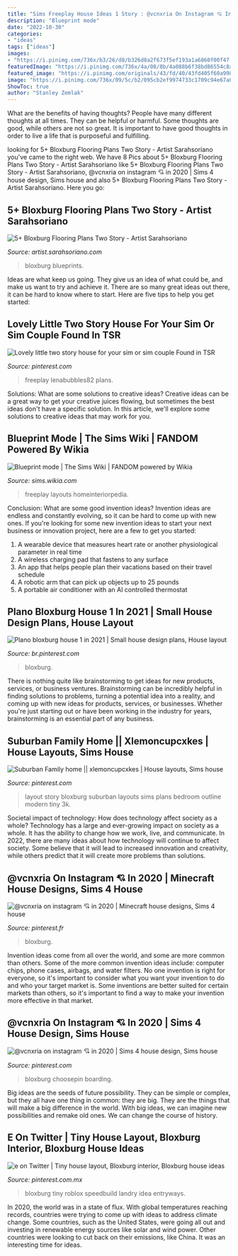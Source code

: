 ```yaml
---
title: "Sims Freeplay House Ideas 1 Story : @vcnxria On Instagram 💘 In 2020"
description: "Blueprint mode"
date: "2022-10-30"
categories:
- "ideas"
tags: ["ideas"]
images:
- "https://i.pinimg.com/736x/b3/26/d8/b326d8a2f673f5ef193a1a6860f00f47.jpg"
featuredImage: "https://i.pinimg.com/736x/4a/08/8b/4a088b6f38bd86554c8abe724b3ab81b.jpg"
featured_image: "https://i.pinimg.com/originals/43/fd/40/43fd405f60a998c3515a4584d614c301.jpg"
image: "https://i.pinimg.com/736x/09/5c/b2/095cb2ef9974733c1709c94e67a05526.jpg"
ShowToc: true
author: "Stanley Zemlak"
---
```



What are the benefits of having thoughts?
People have many different thoughts at all times. They can be helpful or harmful. Some thoughts are good, while others are not so great. It is important to have good thoughts in order to live a life that is purposeful and fulfilling.

	

		
looking for 5+ Bloxburg Flooring Plans Two Story - Artist Sarahsoriano you've came to the right web. We have 8 Pics about 5+ Bloxburg Flooring Plans Two Story - Artist Sarahsoriano like 5+ Bloxburg Flooring Plans Two Story - Artist Sarahsoriano, @vcnxria on instagram 💘 in 2020 | Sims 4 house design, Sims house and also 5+ Bloxburg Flooring Plans Two Story - Artist Sarahsoriano. Here you go:
		
    
## 5+ Bloxburg Flooring Plans Two Story - Artist Sarahsoriano

<img loading=lazy src="https://i.pinimg.com/originals/43/fd/40/43fd405f60a998c3515a4584d614c301.jpg" onerror="this.onerror=null;this.src='https://tse1.mm.bing.net/th?id=OIP.qMkF0eiD2EAWTMYH_mnXDAHaHa&amp;pid=15.1';" alt="5+ Bloxburg Flooring Plans Two Story - Artist Sarahsoriano">

_Source: artist.sarahsoriano.com_

>bloxburg blueprints. 

	

Ideas are what keep us going. They give us an idea of what could be, and make us want to try and achieve it. There are so many great ideas out there, it can be hard to know where to start. Here are five tips to help you get started: 

    
## Lovely Little Two Story House For Your Sim Or Sim Couple Found In TSR

<img loading=lazy src="https://i.pinimg.com/originals/f9/e4/46/f9e446d4a2ffd00b8857eb8824e7ed58.jpg" onerror="this.onerror=null;this.src='https://tse4.mm.bing.net/th?id=OIP.8HOaBQznT2Dk03PyoDnSFQHaFj&amp;pid=15.1';" alt="Lovely little two story house for your sim or sim couple Found in TSR">

_Source: pinterest.com_

>freeplay lenabubbles82 plans. 

	

Solutions: What are some solutions to creative ideas?
Creative ideas can be a great way to get your creative juices flowing, but sometimes the best ideas don't have a specific solution. In this article, we'll explore some solutions to creative ideas that may work for you.

    
## Blueprint Mode | The Sims Wiki | FANDOM Powered By Wikia

<img loading=lazy src="https://vignette1.wikia.nocookie.net/sims/images/3/3d/Blueprint_mode.jpg/revision/latest?cb=20121117144847" onerror="this.onerror=null;this.src='https://tse4.mm.bing.net/th?id=OIP.zsZt--923TrOTvVptCWD8QHaEo&amp;pid=15.1';" alt="Blueprint mode | The Sims Wiki | FANDOM powered by Wikia">

_Source: sims.wikia.com_

>freeplay layouts homeinteriorpedia. 

	

Conclusion: What are some good invention ideas?
Invention ideas are endless and constantly evolving, so it can be hard to come up with new ones. If you're looking for some new invention ideas to start your next business or innovation project, here are a few to get you started: 
1. A wearable device that measures heart rate or another physiological parameter in real time 
2. A wireless charging pad that fastens to any surface 
3. An app that helps people plan their vacations based on their travel schedule 
4. A robotic arm that can pick up objects up to 25 pounds 
5. A portable air conditioner with an AI controlled thermostat 

    
## Plano Bloxburg House 1 In 2021 | Small House Design Plans, House Layout

<img loading=lazy src="https://i.pinimg.com/736x/af/59/ae/af59ae221096de6774f65ae606f1da6d.jpg" onerror="this.onerror=null;this.src='https://tse3.mm.bing.net/th?id=OIP.sFq92qL88_1qUigud3vVMQHaHp&amp;pid=15.1';" alt="Plano bloxburg house 1 in 2021 | Small house design plans, House layout">

_Source: br.pinterest.com_

>bloxburg. 

	

There is nothing quite like brainstorming to get ideas for new products, services, or business ventures. Brainstorming can be incredibly helpful in finding solutions to problems, turning a potential idea into a reality, and coming up with new ideas for products, services, or businesses. Whether you're just starting out or have been working in the industry for years, brainstorming is an essential part of any business.

    
## Suburban Family Home || Xlemoncupcxkes | House Layouts, Sims House

<img loading=lazy src="https://i.pinimg.com/736x/4a/08/8b/4a088b6f38bd86554c8abe724b3ab81b.jpg" onerror="this.onerror=null;this.src='https://tse3.mm.bing.net/th?id=OIP.tkQDIY-Un0QUSJLhHzKCxQHaHQ&amp;pid=15.1';" alt="Suburban Family home || xlemoncupcxkes | House layouts, Sims house">

_Source: pinterest.com_

>layout story bloxburg suburban layouts sims plans bedroom outline modern tiny 3k. 

	

Societal impact of technology: How does technology affect society as a whole?
Technology has a large and ever-growing impact on society as a whole. It has the ability to change how we work, live, and communicate. In 2022, there are many ideas about how technology will continue to affect society. Some believe that it will lead to increased innovation and creativity, while others predict that it will create more problems than solutions.

    
## @vcnxria On Instagram 💘 In 2020 | Minecraft House Designs, Sims 4 House

<img loading=lazy src="https://i.pinimg.com/736x/b3/26/d8/b326d8a2f673f5ef193a1a6860f00f47.jpg" onerror="this.onerror=null;this.src='https://tse3.mm.bing.net/th?id=OIP.WRSSTbXs8niqsu6bY-m3YAHaG_&amp;pid=15.1';" alt="@vcnxria on instagram 💘 in 2020 | Minecraft house designs, Sims 4 house">

_Source: pinterest.fr_

>bloxburg. 

	

Invention ideas come from all over the world, and some are more common than others. Some of the more common invention ideas include: computer chips, phone cases, airbags, and water filters. No one invention is right for everyone, so it's important to consider what you want your invention to do and who your target market is. Some inventions are better suited for certain markets than others, so it's important to find a way to make your invention more effective in that market.

    
## @vcnxria On Instagram 💘 In 2020 | Sims 4 House Design, Sims House

<img loading=lazy src="https://i.pinimg.com/736x/35/be/0a/35be0a5f7f072c67ae06dc0c0bd8c252.jpg" onerror="this.onerror=null;this.src='https://tse4.mm.bing.net/th?id=OIP.N_PCcgCa3tC2ziTbgJk5zgHaHF&amp;pid=15.1';" alt="@vcnxria on instagram 💘 in 2020 | Sims 4 house design, Sims house">

_Source: pinterest.com_

>bloxburg choosepin boarding. 

	

Big ideas are the seeds of future possibility. They can be simple or complex, but they all have one thing in common: they are big. They are the things that will make a big difference in the world. With big ideas, we can imagine new possibilities and remake old ones. We can change the course of history.

    
## E On Twitter | Tiny House Layout, Bloxburg Interior, Bloxburg House Ideas

<img loading=lazy src="https://i.pinimg.com/736x/09/5c/b2/095cb2ef9974733c1709c94e67a05526.jpg" onerror="this.onerror=null;this.src='https://tse2.mm.bing.net/th?id=OIP.Wb-eDxJFLawI54NBxKiVswHaE_&amp;pid=15.1';" alt="e on Twitter | Tiny house layout, Bloxburg interior, Bloxburg house ideas">

_Source: pinterest.com.mx_

>bloxburg tiny roblox speedbuild landry idea entryways. 

	

In 2020, the world was in a state of flux. With global temperatures reaching records, countries were trying to come up with ideas to address climate change. Some countries, such as the United States, were going all out and investing in renewable energy sources like solar and wind power. Other countries were looking to cut back on their emissions, like China. It was an interesting time for ideas.

